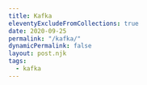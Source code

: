 ```yaml
---
title: Kafka
eleventyExcludeFromCollections: true
date: 2020-09-25
permalink: "/kafka/"
dynamicPermalink: false
layout: post.njk
tags:
  - kafka
---
```


